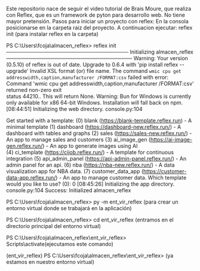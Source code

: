 Este repositorio nace de seguir el video tutorial  de Brais Moure, que realiza con Reflex, que es un framework de pyton para desarrollo web. No tiene mayor pretensión.
Pasos para iniciar un proyecto con reflex:
En la consola posicionarse en la carpeta raiz del proyecto.
A continuacion ejecutar: 
reflex init (para instalar reflex en la carpeta)

PS C:\Users\fcoja\almacen_reflex> reflex init      
───────────────────────────────── Initializing almacen_reflex ──────────────────────────────────
Warning: Your version (0.5.10) of reflex is out of date. Upgrade to 0.6.4 with 'pip install 
reflex --upgrade'
Invalid XSL format (or) file name.
The command `wmic cpu get addresswidth,caption,manufacturer /FORMAT:csv` failed with error:     
Command 'wmic cpu get addresswidth,caption,manufacturer /FORMAT:csv' returned non-zero exit     
status 44210.. This will return None.
Warning: Bun for Windows is currently only available for x86 64-bit Windows. Installation will 
fall back on npm.
[08:44:51] Initializing the web directory.                                        console.py:104

Get started with a template:
(0) blank (https://blank-template.reflex.run) - A minimal template
(1) dashboard (https://dashboard-new.reflex.run/) - A dashboard with tables and graphs
(2) sales (https://sales-new.reflex.run/) - An app to manage sales and customers
(3) ai_image_gen (https://ai-image-gen.reflex.run/) - An app to generate images using AI        
(4) ci_template (https://cijob.reflex.run/) - A template for continuous integration
(5) api_admin_panel (https://api-admin-panel.reflex.run/) - An admin panel for an api.
(6) nba (https://nba-new.reflex.run/) - A data visualization app for NBA data.
(7) customer_data_app (https://customer-data-app.reflex.run/) - An app to manage customer data. 
Which template would you like to use? (0): 0
[08:45:26] Initializing the app directory.                                        console.py:104
Success: Initialized almacen_reflex

PS C:\Users\fcoja\almacen_reflex> py -m ent_vir_reflex (para crear un entorno virtual donde se trabajará en la aplicación)

PS C:\Users\fcoja\almacen_reflex> cd ent_vir_reflex  (entramos en el directorio principal del entorno virtual)

PS C:\Users\fcoja\almacen_reflex\ent_vir_reflex> Scripts\activate(ejecutamos este comando)

(ent_vir_reflex) PS C:\Users\fcoja\almacen_reflex\ent_vir_reflex> (ya estamos en nuestro entorno virtual)



